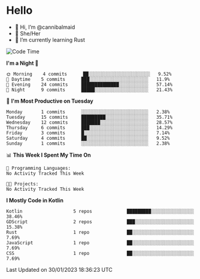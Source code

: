 # Hello
- 👋 Hi, I’m @cannibalmaid
- 👀 She/Her
- 🌱 I’m currently learning Rust

<!--START_SECTION:waka-->
![Code Time](http://img.shields.io/badge/Code%20Time-97%20hrs%206%20mins-blue)

**I'm a Night 🦉** 

```text
🌞 Morning    4 commits      ██░░░░░░░░░░░░░░░░░░░░░░░   9.52% 
🌆 Daytime    5 commits      ███░░░░░░░░░░░░░░░░░░░░░░   11.9% 
🌃 Evening    24 commits     ██████████████░░░░░░░░░░░   57.14% 
🌙 Night      9 commits      █████░░░░░░░░░░░░░░░░░░░░   21.43%

```
📅 **I'm Most Productive on Tuesday** 

```text
Monday       1 commits      ░░░░░░░░░░░░░░░░░░░░░░░░░   2.38% 
Tuesday      15 commits     █████████░░░░░░░░░░░░░░░░   35.71% 
Wednesday    12 commits     ███████░░░░░░░░░░░░░░░░░░   28.57% 
Thursday     6 commits      ███░░░░░░░░░░░░░░░░░░░░░░   14.29% 
Friday       3 commits      █░░░░░░░░░░░░░░░░░░░░░░░░   7.14% 
Saturday     4 commits      ██░░░░░░░░░░░░░░░░░░░░░░░   9.52% 
Sunday       1 commits      ░░░░░░░░░░░░░░░░░░░░░░░░░   2.38%

```


📊 **This Week I Spent My Time On** 

```text
💬 Programming Languages: 
No Activity Tracked This Week

🐱‍💻 Projects: 
No Activity Tracked This Week

```

**I Mostly Code in Kotlin** 

```text
Kotlin                   5 repos             █████████░░░░░░░░░░░░░░░░   38.46% 
GDScript                 2 repos             ███░░░░░░░░░░░░░░░░░░░░░░   15.38% 
Rust                     1 repo              ██░░░░░░░░░░░░░░░░░░░░░░░   7.69% 
JavaScript               1 repo              ██░░░░░░░░░░░░░░░░░░░░░░░   7.69% 
CSS                      1 repo              ██░░░░░░░░░░░░░░░░░░░░░░░   7.69%

```



 Last Updated on 30/01/2023 18:36:23 UTC
<!--END_SECTION:waka-->
